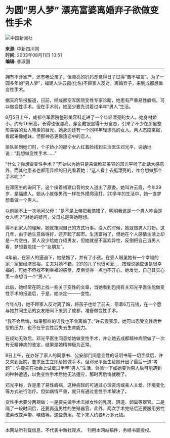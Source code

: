 # 为圆“男人梦” 漂亮富婆离婚弃子欲做变性手术

![中国新闻社](/images/logo2.gif)

**来源:** 中新四川网  
**时间:** 2003年08月11日 10:51  
**编辑:** 李淑国

---

拥有不菲家产，还有老公孩子，但漂亮的妈妈却觉得日子过得“苦不堪言”。为了一圆多年的“男人梦”，福建人许云霞(化名)不顾家人反对，离婚弃子，来到成都想做变性手术。

据天府早报报道，日前，经成都空军医院变性专家诊断，她患有严重易性癖病，可以做变性手术。但在手术前，她至少要先试着过半年“男人”生活。

8月5日上午，成都空军医院整形美容科走进了一个年轻漂亮的女人。她身材娇小，约有1.6米高，长得也很漂亮，穿金戴银显得十分富态，引来了不少在那里整形美容的女人艳羡的目光，她身边还有一个同样年轻漂亮的女人。两人态度亲密，看起来像姐妹，但那神态更像热恋中的恋人。

排队轮到她们时，个子娇小的那个女人红着脸找到主治医生邓光平，讷讷地说：“我想做变性手术……”

“什么？你想做变性手术？”开始以为她只是来做脸部美容的邓光平听了此话大感意外，而其他患者也都用异样的目光看着她：“这人看上去挺漂亮的，咋会想做那个手术呢？”

在邓医生的询问下，这个操着福建口音的女人道出了原委。她叫许云霞，今年29岁，是福建人。她从小就像男孩一样在外摸爬滚打，20多年的生活中，她一直梦想着做一个男人。

以前她不止一次地问父母：“是不是上帝把我搞错了，明明我该是一个男人咋会是女人呢？”对她的疑问，父母总是笑她瞎想。

得不到家人的理解，她就按照自己的方式行事。没人的时候，她就做男人打扮。这几年，由于她生意做得好，还开起了超市。生活富裕了，但她在个人感情生活上却是一片空白。家人没少给她介绍男友，但她就是不喜欢异性，反倒把自己当男人看，梦想着能找一个“女朋友”。

4年前，在家人的逼迫下，她结婚了，并有了小孩。在旁人眼里她有一个幸福的家：家里经济宽裕，丈夫对她不错，2岁的儿子也很可爱……按理说她应该是很幸福的，可她不但找不到幸福的感觉，反倒觉得一点也不开心。她发觉，自己其实心里一直想当一个“男人”。

此后，她经常在网上找一些关于变性的文章，当她看到包括有关邓光平医生能做变性手术的报道后，于是，她决定———变性。

今年4月，她不顾家人反对离了婚，将孩子也给了前夫，带着6万元钱，在一个愿与她共同生活的女友陪同下来到了成都，准备做变性手术。

“我不会后悔，如果那样的话我也不会离婚了。”许云霞表示，她可以忍受变性后世俗的压力，也不在乎变性后失去生育能力。

在规劝无效后，邓光平医生同意给她做变性手术，并让她去成都精神病院做了一次有无精神病的鉴定，结果是她精神极为正常。

8日上午，在办好了家人的同意书、公安部门同意变性的证明书等一切手续后，许又来到医院，要求医生立即给她做手术。但邓光平医生给她开出了最后一道“考题”：许要先在社会上试着过半年“男人”生活，体验一下如她变为男人后可能遇到的种种遭遇，以免变性手术后她无法适应，那时再后悔就晚了。

邓光平称，许是患了易性癖病，这种病轻的可通过心理咨询或亲人关爱、环境变化等方式进行治疗。但如病情严重，就只有通过变性手术解决了。

变性手术要分两期做：一是要先做手术去掉女性的乳房、阴道、卵巢等器官。二是隔了一段时间后，还要再造男性的生殖器官。此外，两次手术完结后还要服用男性激素改变声带、喉结等。这些费用，花下来大约要6万多元钱。

---

本网站所刊载信息，不代表中新社观点。　刊用本网站稿件，务经书面授权。